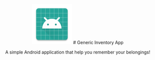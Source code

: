 <div align="center">

<img width="128" height="128" src="./app/src/main/res/mipmap-xxxhdpi/ic_launcher.png">
# Generic Inventory App
<p>A simple Android application that help you remember your belongings!</p>
</div>